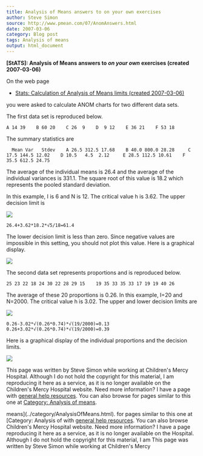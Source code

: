 ```yaml
---
title: Analysis of Means answers to on your own exercises
author: Steve Simon
source: http://www.pmean.com/07/AnomAnswers.html
date: 2007-03-06
category: Blog post
tags: Analysis of means
output: html_document
---
```

**[StATS]: Analysis of Means answers to *on your
own* exercises (created 2007-03-06)**

On the web page

-   [Stats: Calculation of Analysis of Means limits (created
    2007-03-06)](AnomCalculations1.html)

you were asked to calculate ANOM charts for two different data sets.

The first data set is reproduced below.

`A 14 39    B 60 20    C 26  9    D  9 12    E 36 21    F 53 18`

The summary statistics are

`  Mean Var   Stdev    A 26.5 312.5 17.68    B 40.0 800.0 28.28     C 17.5 144.5 12.02    D 10.5   4.5  2.12     E 28.5 112.5 10.61    F 35.5 612.5 24.75`

The average of the individual means is 26.4 and the average of the
individual variances is 331.1. The square root of this value is 18.2
which represents the pooled standard deviation.

In this example, I is 6 and N is 12. The critical value h is 3.62. The
upper decision limit is

![](images/anom01.gif)

`26.4+3.62*18.2*√5/18=61.4`

The lower decision limit is less than zero. Since negative values are
impossible in this setting, you should not plot this value. Here is a
graphical display.

![](images/AnomAnswers02.gif)

The second data set represents proportions and is reproduced below.

`25 23 22 18 24 30 22 28 29 15    19 35 33 35 33 17 19 19 40 26`

The average of these 20 proportions is 0.26. In this example, I=20 and
N=2000. The critical value h is 3.02. The upper and lower decision
limits are

![](images/anom10.gif)

`0.26-3.02*√(0.26*0.74)*√(19/2000)=0.13    0.26+3.02*√(0.26*0.74)*√(19/2000)=0.39`

Here is a graphical display of the individual proportions and the
decision limits.

![](images/AnomAnswers01.gif)

This page was written by Steve Simon while working at Children\'s Mercy
Hospital. Although I do not hold the copyright for this material, I am
reproducing it here as a service, as it is no longer available on the
Children\'s Mercy Hospital website. Need more information? I have a page
with [general help resources](../GeneralHelp.html). You can also browse
for pages similar to this one at [Category: Analysis of
means](../category/AnalysisOfMeans.html).
<!---More--->
means](../category/AnalysisOfMeans.html).
for pages similar to this one at [Category: Analysis of
with [general help resources](../GeneralHelp.html). You can also browse
Children\'s Mercy Hospital website. Need more information? I have a page
reproducing it here as a service, as it is no longer available on the
Hospital. Although I do not hold the copyright for this material, I am
This page was written by Steve Simon while working at Children\'s Mercy

<!---Do not use
**[StATS]: Analysis of Means answers to *on your
This page was written by Steve Simon while working at Children\'s Mercy
Hospital. Although I do not hold the copyright for this material, I am
reproducing it here as a service, as it is no longer available on the
Children\'s Mercy Hospital website. Need more information? I have a page
with [general help resources](../GeneralHelp.html). You can also browse
for pages similar to this one at [Category: Analysis of
means](../category/AnalysisOfMeans.html).
--->

